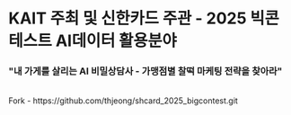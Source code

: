 # KAIT 주최 및 신한카드 주관 - 2025 빅콘테스트 AI데이터 활용분야
### "내 가게를 살리는 AI 비밀상담사 - 가맹점별 찰떡 마케팅 전략을 찾아라"

<br>
Fork - https://github.com/thjeong/shcard_2025_bigcontest.git<br>

